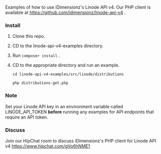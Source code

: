 Examples of how to use iDimensionz's Linode API v4.  Our PHP client is available at https://github.com/idimensionz/linode-api-v4 .

### Install ###
1. Clone this repo.
2. CD to the linode-api-v4-examples directory.
3. Run `composer install` .
4. CD to the appropriate directory and run an example.
   
   `cd linode-api-v4-examples/src/linode/distributions`
   
   `php distributions-get.php`

### Note ###
Set your Linode API key in an environment variable called LINODE_API_TOKEN **before** running any examples for API endpoints that require an API token.

### Discuss ###
Join our HipChat room to discuss iDimensionz's PHP client for Linode API v4 https://www.hipchat.com/gVo6hNME1

